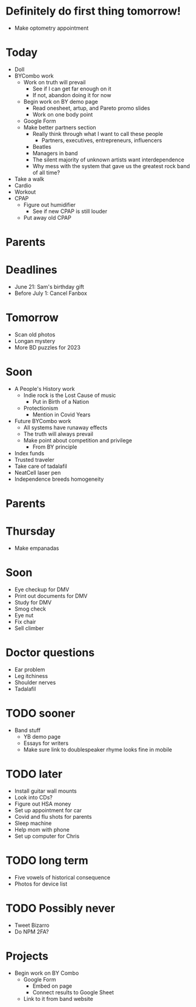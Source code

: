 # Definitely do first thing tomorrow!
* Make optometry appointment

# Today
* Doll
* BYCombo work
    * Work on truth will prevail
        * See if I can get far enough on it
        * If not, abandon doing it for now
    * Begin work on BY demo page
        * Read onesheet, artup, and Pareto promo slides
        * Work on one body point
    * Google Form
    * Make better partners section
        * Really think through what I want to call these people
            * Partners, executives, entrepreneurs, influencers
        * Beatles
        * Managers in band
        * The silent majority of unknown artists want interdependence
        * Why mess with the system that gave us the greatest rock band of all time?
* Take a walk
* Cardio
* Workout
* CPAP
    * Figure out humidifier
        * See if new CPAP is still louder
    * Put away old CPAP

# Parents

# Deadlines
* June 21: Sam's birthday gift
* Before July 1: Cancel Fanbox

# Tomorrow
* Scan old photos
* Longan mystery
* More BD puzzles for 2023

# Soon
* A People's History work
    * Indie rock is the Lost Cause of music
        * Put in Birth of a Nation
    * Protectionism
        * Mention in Covid Years
* Future BYCombo work
    * All systems have runaway effects
    * The truth will always prevail
    * Make point about competition and privilege
        * From BY principle
* Index funds
* Trusted traveler
* Take care of tadalafil
* NeatCell laser pen
* Independence breeds homogeneity

# Parents

# Thursday
* Make empanadas

# Soon
* Eye checkup for DMV
* Print out documents for DMV
* Study for DMV
* Smog check
* Eye nut
* Fix chair
* Sell climber

# Doctor questions
* Ear problem
* Leg itchiness
* Shoulder nerves
* Tadalafil

# TODO sooner
* Band stuff
    * YB demo page
    * Essays for writers
    * Make sure link to doublespeaker rhyme looks fine in mobile

# TODO later
* Install guitar wall mounts
* Look into CDs?
* Figure out HSA money
* Set up appointment for car
* Covid and flu shots for parents
* Sleep machine
* Help mom with phone
* Set up computer for Chris

# TODO long term
* Five vowels of historical consequence
* Photos for device list

# TODO Possibly never
* Tweet Bizarro
* Do NPM 2FA?

# Projects
* Begin work on BY Combo
    * Google Form
        * Embed on page
        * Connect results to Google Sheet
    * Link to it from band website